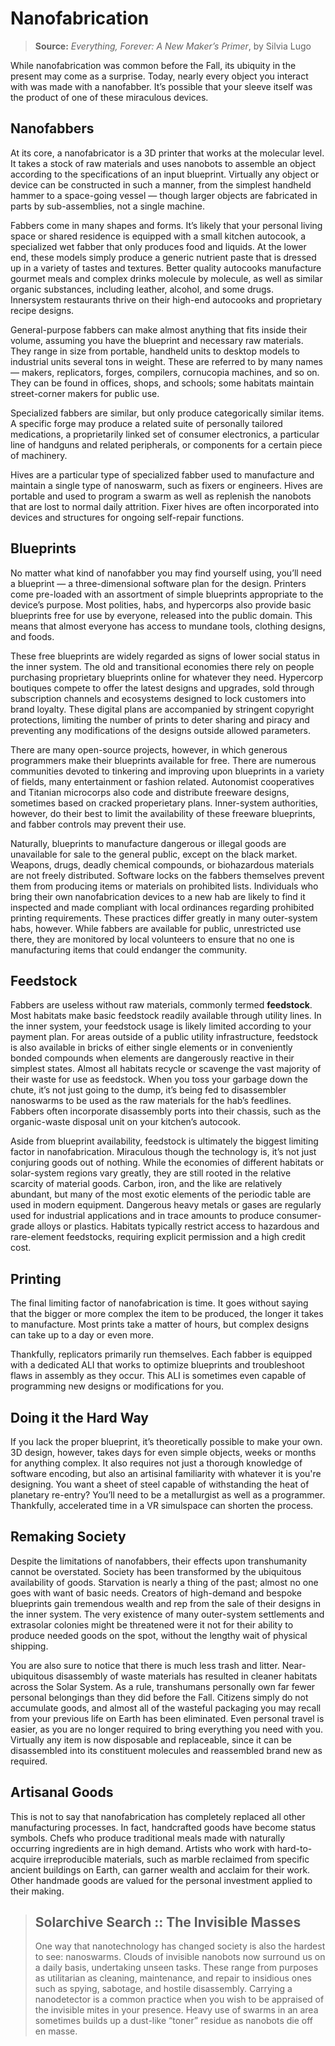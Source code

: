 # Nanofabrication

> **Source:** _Everything, Forever: A New Maker’s Primer_, by Silvia Lugo

While nanofabrication was common before the Fall, its ubiquity in the present may come as a surprise. Today, nearly every object you interact with was made with a nanofabber. It’s possible that your sleeve itself was the product of one of these miraculous devices.

## Nanofabbers

At its core, a nanofabricator is a 3D printer that works at the molecular level. It takes a stock of raw materials and uses nanobots to assemble an object according to the specifications of an input blueprint. Virtually any object or device can be constructed in such a manner, from the simplest handheld hammer to a space-going vessel — though larger objects are fabricated in parts by sub-assemblies, not a single machine.

Fabbers come in many shapes and forms. It’s likely that your personal living space or shared residence is equipped with a small kitchen autocook, a specialized wet fabber that only produces food and liquids. At the lower end, these models simply produce a generic nutrient paste that is dressed up in a variety of tastes and textures. Better quality autocooks manufacture gourmet meals and complex drinks molecule by molecule, as well as similar organic substances, including leather, alcohol, and some drugs. Innersystem restaurants thrive on their high-end autocooks and proprietary recipe designs.

General-purpose fabbers can make almost anything that fits inside their volume, assuming you have the blueprint and necessary raw materials. They range in size from portable, handheld units to desktop models to industrial units several tons in weight. These are referred to by many names — makers, replicators, forges, compilers, cornucopia machines, and so on. They can be found in offices, shops, and schools; some habitats maintain street-corner makers for public use.

Specialized fabbers are similar, but only produce categorically similar items. A specific forge may produce a related suite of personally tailored medications, a proprietarily linked set of consumer electronics, a particular line of handguns and related peripherals, or components for a certain piece of machinery.

Hives are a particular type of specialized fabber used to manufacture and maintain a single type of nanoswarm, such as fixers or engineers. Hives are portable and used to program a swarm as well as replenish the nanobots that are lost to normal daily attrition. Fixer hives are often incorporated into devices and structures for ongoing self-repair functions.

## Blueprints

No matter what kind of nanofabber you may find yourself using, you’ll need a blueprint — a three-dimensional software plan for the design. Printers come pre-loaded with an assortment of simple blueprints appropriate to the device’s purpose. Most polities, habs, and hypercorps also provide basic blueprints free for use by everyone, released into the public domain. This means that almost everyone has access to mundane tools, clothing designs, and foods.

These free blueprints are widely regarded as signs of lower social status in the inner system. The old and transitional economies there rely on people purchasing proprietary blueprints online for whatever they need. Hypercorp boutiques compete to offer the latest designs and upgrades, sold through subscription channels and ecosystems designed to lock customers into brand loyalty. These digital plans are accompanied by stringent copyright protections, limiting the number of prints to deter sharing and piracy and preventing any modifications of the designs outside allowed parameters.

There are many open-source projects, however, in which generous programmers make their blueprints available for free. There are numerous communities devoted to tinkering and improving upon blueprints in a variety of fields, many entertainment or fashion related. Autonomist cooperatives and Titanian microcorps also code and distribute freeware designs, sometimes based on cracked properietary plans. Inner-system authorities, however, do their best to limit the availability of these freeware blueprints, and fabber controls may prevent their use.

Naturally, blueprints to manufacture dangerous or illegal goods are unavailable for sale to the general public, except on the black market. Weapons, drugs, deadly chemical compounds, or biohazardous materials are not freely distributed. Software locks on the fabbers themselves prevent them from producing items or materials on prohibited lists. Individuals who bring their own nanofabrication devices to a new hab are likely to find it inspected and made compliant with local ordinances regarding prohibited printing requirements. These practices differ greatly in many outer-system habs, however. While fabbers are available for public, unrestricted use there, they are monitored by local volunteers to ensure that no one is manufacturing items that could endanger the community.

## Feedstock

Fabbers are useless without raw materials, commonly termed **feedstock**. Most habitats make basic feedstock readily available through utility lines. In the inner system, your feedstock usage is likely limited according to your payment plan. For areas outside of a public utility infrastructure, feedstock is also available in bricks of either single elements or in conveniently bonded compounds when elements are dangerously reactive in their simplest states. Almost all habitats recycle or scavenge the vast majority of their waste for use as feedstock. When you toss your garbage down the chute, it’s not just going to the dump, it’s being fed to disassembler nanoswarms to be used as the raw materials for the hab’s feedlines. Fabbers often incorporate disassembly ports into their chassis, such as the organic-waste disposal unit on your kitchen’s autocook.

Aside from blueprint availability, feedstock is ultimately the biggest limiting factor in nanofabrication. Miraculous though the technology is, it’s not just conjuring goods out of nothing. While the economies of different habitats or solar-system regions vary greatly, they are still rooted in the relative scarcity of material goods. Carbon, iron, and the like are relatively abundant, but many of the most exotic elements of the periodic table are used in modern equipment. Dangerous heavy metals or gases are regularly used for industrial applications and in trace amounts to produce consumer-grade alloys or plastics. Habitats typically restrict access to hazardous and rare-element feedstocks, requiring explicit permission and a high credit cost.

## Printing

The final limiting factor of nanofabrication is time. It goes without saying that the bigger or more complex the item to be produced, the longer it takes to manufacture. Most prints take a matter of hours, but complex designs can take up to a day or even more.

Thankfully, replicators primarily run themselves. Each fabber is equipped with a dedicated ALI that works to optimize blueprints and troubleshoot flaws in assembly as they occur. This ALI is sometimes even capable of programming new designs or modifications for you.

## Doing it the Hard Way

If you lack the proper blueprint, it’s theoretically possible to make your own. 3D design, however, takes days for even simple objects, weeks or months for anything complex. It also requires not just a thorough knowledge of software encoding, but also an artisinal familiarity with whatever it is you're designing. You want a sheet of steel capable of withstanding the heat of planetary re-entry? You’ll need to be a metallurgist as well as a programmer. Thankfully, accelerated time in a VR simulspace can shorten the process.

## Remaking Society

Despite the limitations of nanofabbers, their effects upon transhumanity cannot be overstated. Society has been transformed by the ubiquitous availability of goods. Starvation is nearly a thing of the past; almost no one goes with want of basic needs. Creators of high-demand and bespoke blueprints gain tremendous wealth and rep from the sale of their designs in the inner system. The very existence of many outer-system settlements and extrasolar colonies might be threatened were it not for their ability to produce needed goods on the spot, without the lengthy wait of physical shipping.

You are also sure to notice that there is much less trash and litter. Near-ubiquitous disassembly of waste materials has resulted in cleaner habitats across the Solar System. As a rule, transhumans personally own far fewer personal belongings than they did before the Fall. Citizens simply do not accumulate goods, and almost all of the wasteful packaging you may recall from your previous life on Earth has been eliminated. Even personal travel is easier, as you are no longer required to bring everything you need with you. Virtually any item is now disposable and replaceable, since it can be disassembled into its constituent molecules and reassembled brand new as required.

## Artisanal Goods

This is not to say that nanofabrication has completely replaced all other manufacturing processes. In fact, handcrafted goods have become status symbols. Chefs who produce traditional meals made with naturally occurring ingredients are in high demand. Artists who work with hard-to-acquire irreproducible materials, such as marble reclaimed from specific ancient buildings on Earth, can garner wealth and acclaim for their work. Other handmade goods are valued for the personal investment applied to their making.

<blockquote>

## Solarchive Search :: The Invisible Masses

One way that nanotechnology has changed society is also the hardest to see: nanoswarms. Clouds of invisible nanobots now surround us on a daily basis, undertaking unseen tasks. These range from purposes as utilitarian as cleaning, maintenance, and repair to insidious ones such as spying, sabotage, and hostile disassembly. Carrying a nanodetector is a common practice when you wish to be appraised of the invisible mites in your presence. Heavy use of swarms in an area sometimes builds up a dust-like “toner” residue as nanobots die off en masse.

</blockquote>

